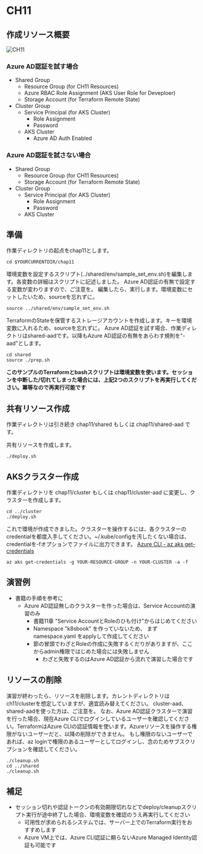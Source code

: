 # CH11

## 作成リソース概要

![CH11](https://github.com/ToruMakabe/Understanding-K8s/blob/master/pics/ch11.jpg?raw=true "CH11")

### Azure AD認証を試す場合

* Shared Group
  * Resource Group (for CH11 Resources)
  * Azure RBAC Role Assignment (AKS User Role for Deveploer)
  * Storage Account (for Terraform Remote State)
* Cluster Group
  * Service Principal (for AKS Cluster)
    * Role Assignment
    * Password
  * AKS Cluster
    * Azure AD Auth Enabled

### Azure AD認証を試さない場合

* Shared Group
  * Resource Group (for CH11 Resources)
  * Storage Account (for Terraform Remote State)
* Cluster Group
  * Service Principal (for AKS Cluster)
    * Role Assignment
    * Password
  * AKS Cluster

## 準備

作業ディレクトリの起点をchap11とします。

```
cd $YOURCURRENTDIR/chap11
```

環境変数を設定するスクリプト(../shared/env/sample_set_env.sh)を編集します。各変数の詳細はスクリプトに記述しました。
Azure AD認証の有無で設定する変数が変わりますので、ご注意を。
編集したら、実行します。環境変数にセットしたいため、sourceを忘れずに。

```
source ../shared/env/sample_set_env.sh
```

TerraformのStateを保管するストレージアカウントを作成します。キーを環境変数に入れるため、sourceを忘れずに。
Azure AD認証を試す場合、作業ディレクトリはshared-aadです。以降もAzure AD認証の有無をあらわす規則を"-aad"とします。

```
cd shared
source ./prep.sh
```

__このサンプルのTerraformとbashスクリプトは環境変数を使います。セッションを中断した/切れてしまった場合には、上記2つのスクリプトを再実行してください。冪等なので再実行可能です__

## 共有リソース作成

作業ディレクトリは引き続き chap11/shared もしくは chap11/shared-aad です。

共有リソースを作成します。

```
./deploy.sh
```

## AKSクラスター作成

作業ディレクトリを chap11/cluster もしくは chap11/cluster-aad に変更し、クラスターを作成します。

```
cd ../cluster
./deploy.sh
```

これで環境が作成できました。クラスターを操作するには、各クラスターのcredentialを都度入手してください。~/.kube/configを汚したくない場合は、credentialを-fオプションでファイルに出力できます。
[Azure CLI - az aks get-credentials](https://docs.microsoft.com/en-us/cli/azure/aks?view=azure-cli-latest#az-aks-get-credentials)

```
az aks get-credentials -g YOUR-RESOURCE-GROUP -n YOUR-CLUSTER -a -f
```

## 演習例

* 書籍の手順を参考に
  * Azure AD認証無しのクラスターを作った場合は、Service Accountの演習のみ
    * 書籍11章 "Service AccountとRoleのひも付け"からはじめてください
    * Namespace "k8sbook" を作っていないため、 まず namespace.yaml をapplyして作成してください
    * 節の冒頭でわざとRoleの作成に失敗するくだりがありますが、ここからadmin権限ではじめた場合には失敗しません
      * わざと失敗するのはAzure AD認証から流れで演習した場合です

## リソースの削除

演習が終わったら、リソースを削除します。カレントディレクトリはch11/clusterを想定していますが、適宜読み替えてください。
cluster-aad、shared-aadを使った方は、ご注意を。
なお、Azure AD認証クラスターで演習を行った場合、現在Azure CLIでログインしているユーザーを確認してください。TerraformはAzure CLIの認証情報を使います。Azureリソースを操作する権限がないユーザーだと、以降の削除ができません。
もし権限のないユーザーであれば、az loginで権限のあるユーザーとしてログインし、念のためサブスクリプションを確認してください。

```
./cleanup.sh
cd ../shared
./cleanup.sh
```

## 補足

* セッション切れや認証トークンの有効期限切れなどでdeploy/cleanupスクリプト実行が途中終了した場合、環境変数を確認のうえ再実行してください
  * 可用性が求められるシステムでは、サーバー上でのTerraform実行をおすすめします
  * Azure VM上では、Azure CLI認証に頼らないAzure Managed Identity認証も可能です